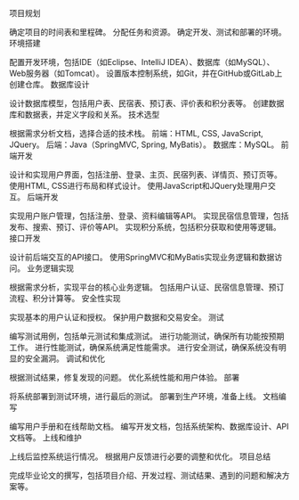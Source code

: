 项目规划

确定项目的时间表和里程碑。
分配任务和资源。
确定开发、测试和部署的环境。
环境搭建

配置开发环境，包括IDE（如Eclipse、IntelliJ IDEA）、数据库（如MySQL）、Web服务器（如Tomcat）。
设置版本控制系统，如Git，并在GitHub或GitLab上创建仓库。
数据库设计

设计数据库模型，包括用户表、民宿表、预订表、评价表和积分表等。
创建数据库和数据表，并定义字段和关系。
技术选型

根据需求分析文档，选择合适的技术栈。
前端：HTML, CSS, JavaScript, JQuery。
后端：Java（SpringMVC, Spring, MyBatis）。
数据库：MySQL。
前端开发

设计和实现用户界面，包括注册、登录、主页、民宿列表、详情页、预订页等。
使用HTML, CSS进行布局和样式设计。
使用JavaScript和JQuery处理用户交互。
后端开发

实现用户账户管理，包括注册、登录、资料编辑等API。
实现民宿信息管理，包括发布、搜索、预订、评价等API。
实现积分系统，包括积分获取和使用等逻辑。
接口开发

设计前后端交互的API接口。
使用SpringMVC和MyBatis实现业务逻辑和数据访问。
业务逻辑实现

根据需求分析，实现平台的核心业务逻辑。
包括用户认证、民宿信息管理、预订流程、积分计算等。
安全性实现

实现基本的用户认证和授权。
保护用户数据和交易安全。
测试

编写测试用例，包括单元测试和集成测试。
进行功能测试，确保所有功能按预期工作。
进行性能测试，确保系统满足性能需求。
进行安全测试，确保系统没有明显的安全漏洞。
调试和优化

根据测试结果，修复发现的问题。
优化系统性能和用户体验。
部署

将系统部署到测试环境，进行最后的测试。
部署到生产环境，准备上线。
文档编写

编写用户手册和在线帮助文档。
编写开发文档，包括系统架构、数据库设计、API文档等。
上线和维护

上线后监控系统运行情况。
根据用户反馈进行必要的调整和优化。
项目总结

完成毕业论文的撰写，包括项目介绍、开发过程、测试结果、遇到的问题和解决方案等。